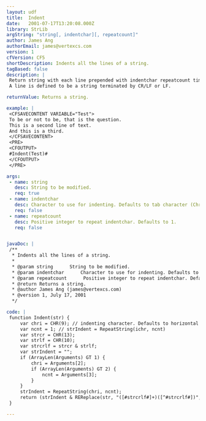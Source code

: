 ```yaml
---
layout: udf
title:  Indent
date:   2001-07-17T13:20:08.000Z
library: StrLib
argString: "string[, indentchar][, repeatcount]"
author: James Ang
authorEmail: james@vertexcs.com
version: 1
cfVersion: CF5
shortDescription: Indents all the lines of a string.
tagBased: false
description: |
 Return string with each line prepended with indentchar repeatcount times. This function could be useful for formatting in CFMAIL or PRE tags. 
 A line is defined to be a string terminated by CR/LF or LF.

returnValue: Returns a string.

example: |
 <CFSAVECONTENT VARIABLE="Test">
 To be or not to be, that is the question.
 This is a second line of text.
 And this is a third.
 </CFSAVECONTENT>
 <PRE>
 <CFOUTPUT>
 #Indent(Test)#
 </CFOUTPUT>
 </PRE>

args:
 - name: string
   desc: String to be modified.
   req: true
 - name: indentchar
   desc: Character to use for indenting. Defaults to tab character (Chr(9)).
   req: false
 - name: repeatcount
   desc: Positive integer to repeat indentchar. Defaults to 1.
   req: false


javaDoc: |
 /**
  * Indents all the lines of a string.
  * 
  * @param string      String to be modified. 
  * @param indentchar      Character to use for indenting. Defaults to tab character (Chr(9)). 
  * @param repeatcount      Positive integer to repeat indentchar. Defaults to 1. 
  * @return Returns a string. 
  * @author James Ang (james@vertexcs.com) 
  * @version 1, July 17, 2001 
  */

code: |
 function Indent(str) {
     var chri = CHR(9); // indenting character. Defaults to horizontal tab
     var ncnt = 1; // strIndent = RepeatString(ichr, ncnt)
     var strcr = CHR(13);
     var strlf = CHR(10);
     var strcrlf = strcr & strlf;
     var strIndent = "";
     if (ArrayLen(Arguments) GT 1) {
         chri = Arguments[2];
         if (ArrayLen(Arguments) GT 2) {
             ncnt = Arguments[3];
         }
     }
     strIndent = RepeatString(chri, ncnt);
     return (strIndent & REReplace(str, "([#strcrlf#]+)([^#strcrlf#])", "\1#strIndent#\2", "ALL"));
 }

---
```


